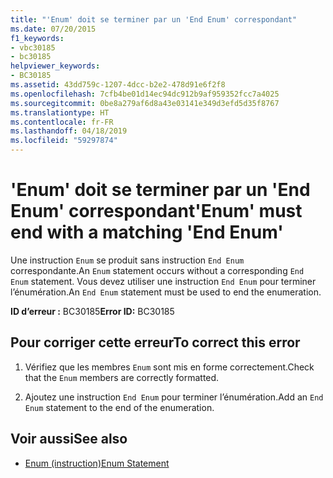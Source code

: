 ```yaml
---
title: "'Enum' doit se terminer par un 'End Enum' correspondant"
ms.date: 07/20/2015
f1_keywords:
- vbc30185
- bc30185
helpviewer_keywords:
- BC30185
ms.assetid: 43dd759c-1207-4dcc-b2e2-478d91e6f2f8
ms.openlocfilehash: 7cfb4be01d14ec94dc912b9af959352fcc7a4025
ms.sourcegitcommit: 0be8a279af6d8a43e03141e349d3efd5d35f8767
ms.translationtype: HT
ms.contentlocale: fr-FR
ms.lasthandoff: 04/18/2019
ms.locfileid: "59297874"
---
```

# <a name="enum-must-end-with-a-matching-end-enum"></a><span data-ttu-id="6f822-102">'Enum' doit se terminer par un 'End Enum' correspondant</span><span class="sxs-lookup"><span data-stu-id="6f822-102">'Enum' must end with a matching 'End Enum'</span></span>
<span data-ttu-id="6f822-103">Une instruction `Enum` se produit sans instruction `End Enum` correspondante.</span><span class="sxs-lookup"><span data-stu-id="6f822-103">An `Enum` statement occurs without a corresponding `End Enum` statement.</span></span> <span data-ttu-id="6f822-104">Vous devez utiliser une instruction `End Enum` pour terminer l’énumération.</span><span class="sxs-lookup"><span data-stu-id="6f822-104">An `End Enum` statement must be used to end the enumeration.</span></span>  
  
 <span data-ttu-id="6f822-105">**ID d’erreur :** BC30185</span><span class="sxs-lookup"><span data-stu-id="6f822-105">**Error ID:** BC30185</span></span>  
  
## <a name="to-correct-this-error"></a><span data-ttu-id="6f822-106">Pour corriger cette erreur</span><span class="sxs-lookup"><span data-stu-id="6f822-106">To correct this error</span></span>  
  
1. <span data-ttu-id="6f822-107">Vérifiez que les membres `Enum` sont mis en forme correctement.</span><span class="sxs-lookup"><span data-stu-id="6f822-107">Check that the `Enum` members are correctly formatted.</span></span>  
  
2. <span data-ttu-id="6f822-108">Ajoutez une instruction `End Enum` pour terminer l’énumération.</span><span class="sxs-lookup"><span data-stu-id="6f822-108">Add an `End Enum` statement to the end of the enumeration.</span></span>  
  
## <a name="see-also"></a><span data-ttu-id="6f822-109">Voir aussi</span><span class="sxs-lookup"><span data-stu-id="6f822-109">See also</span></span>

- [<span data-ttu-id="6f822-110">Enum (instruction)</span><span class="sxs-lookup"><span data-stu-id="6f822-110">Enum Statement</span></span>](../../visual-basic/language-reference/statements/enum-statement.md)
